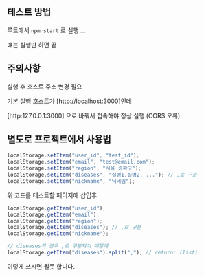 ## 테스트 방법
루트에서 ```npm start```
로 실행 ...

얘는 실행만 하면 끝

## 주의사항

실행 후 호스트 주소 변경 필요 

기본 실행 호스트가 [http://localhost:3000]인데 

[http:127.0.0.1:3000] 으로 바꿔서 접속해야 정상 실행 (CORS 오류)

## 별도로 프로젝트에서 사용법

```javascript
localStorage.setItem("user_id", "test_id");
localStorage.setItem("email", "test@email.com");
localStorage.setItem("region", "서울 송파구");
localStorage.setItem("diseases", "질병1,질병2, ..."); // ,로 구분
localStorage.setItem("nickname", "닉네임");
```
위 코드를 테스트할 페이지에 삽입후 

```javascript
localStorage.getItem("user_id");
localStorage.getItem("email");
localStorage.getItem("region");
localStorage.getItem("diseases"); // ,로 구분
localStorage.getItem("nickname");

// diseases의 경우 ,로 구분되기 때문에 
localStorage.getItem("diseases").split(","); // return: (list)
```

이렇게 쓰시면 될듯 합니다.